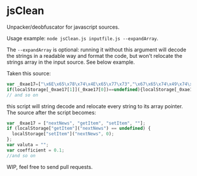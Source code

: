 # jsClean
Unpacker/deobfuscator for javascript sources.


Usage example: `node jsClean.js inputfile.js --expandArray`.


The `--expandArray` is optional: running it without this argument will decode the strings in a readable way and format the code, but won't relocate the strings array in the input source. See below example.

Taken this source:

```javascript
var _0xae17=["\x6E\x65\x78\x74\x4E\x65\x77\x73","\x67\x65\x74\x49\x74\x65\x6D","\x73\x65\x74\x49\x74\x65\x6D", ""]; //more...
if(localStorage[_0xae17[1]](_0xae17[0])==undefined){localStorage[_0xae17[2]](_0xae17[0],0);} ;var valuta=_0xae17[3];var coefficient=0.1;chrome[_0xae17[17]][_0xae17[16]]({method:_0xae17[4],key:_0xae17[5]},function (_0xec46x3){valuta=_0xec46x3[_0xae17[6]];if(valuta==_0xae17[7]){chrome[_0xae17[17]][_0xae17[16]]({method:_0xae17[4],key:_0xae17[8]},function (_0xec46x3){coefficient=_0xec46x3[_0xae17[6]];if(window[_0xae17[10]][_0xae17[9]]==_0xae17[11]||window[_0xae17[10]][_0xae17[9]]==_0xae17[12]||window[_0xae17[10]][_0xae17[9]]==_0xae17[13]){setTimeout(_0xae17[14],1000*2);setTimeout(_0xae17[15],1000*4);} else {updatePrices();} ;} );} else {if(valuta==_0xae17[18]||valuta==_0xae17[19]){chrome[_0xae17[17]][_0xae17[16]]
// and so on
```

this script will string decode and relocate every string to its array pointer. The source after the script becomes:

```javascript
var _0xae17 = ["nextNews", "getItem", "setItem", ""];
if (localStorage["getItem"]("nextNews") == undefined) {
  localStorage["setItem"]("nextNews", 0);
};
var valuta = "";
var coefficient = 0.1;
//and so on
```

WIP, feel free to send pull requests.
